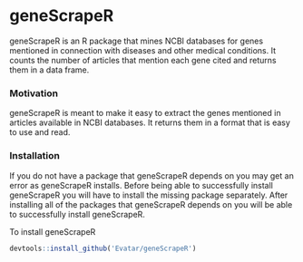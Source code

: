 # geneScrapeR

geneScrapeR is an R package that mines NCBI databases for genes mentioned in connection with diseases and other medical conditions. It counts the number of articles that mention each gene cited and returns them in a data frame. 

### Motivation

geneScrapeR is meant to make it easy to extract the genes mentioned in articles available in NCBI databases. It returns them in a format that is easy to use and read.

### Installation

If you do not have a package that geneScrapeR depends on you may get an error as geneScrapeR installs. Before being able to successfully install geneScrapeR you will have to install the missing package separately. After installing all of the packages that geneScrapeR depends on you will be able to successfully install geneScrapeR.

To install geneScrapeR
```r
devtools::install_github('Evatar/geneScrapeR')
```
